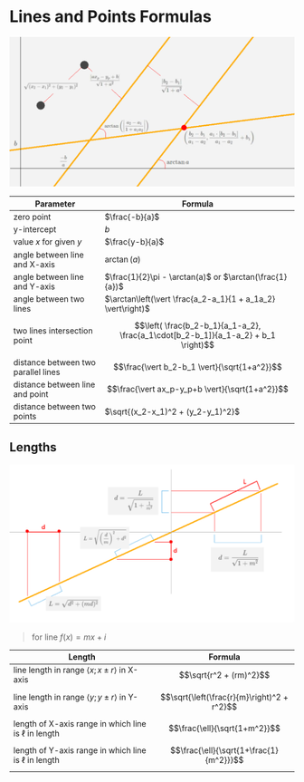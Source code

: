 # Lines and Points Formulas

![Lines and points formulas](https://github.com/damianc/dev-notes/blob/master/_images/math/lines-and-points-formulas.png "Lines and points formulas")

| Parameter | Formula |
|--|--|
| zero point | $\frac{-b}{a}$ |
| y-intercept | $b$ |
| value _x_ for given _y_ | $\frac{y-b}{a}$ |
| angle between line and X-axis | $\arctan(a)$ |
| angle between line and Y-axis | $\frac{1}{2}\pi - \arctan(a)$ or $\arctan(\frac{1}{a})$ |
| angle between two lines | $\arctan\left(\vert \frac{a_2-a_1}{1 + a_1a_2} \vert\right)$ |
| two lines intersection point | $$\left( \frac{b_2-b_1}{a_1-a_2}, \frac{a_1\cdot[b_2-b_1]}{a_1-a_2} + b_1 \right)$$ |
| distance between two parallel lines | $$\frac{\vert b_2-b_1 \vert}{\sqrt{1+a^2}}$$ |
| distance between line and point | $$\frac{\vert ax_p-y_p+b \vert}{\sqrt{1+a^2}}$$ |
| distance between two points | $\sqrt{(x_2-x_1)^2 + (y_2-y_1)^2}$ |

## Lengths

![Lines lengths formulas](https://github.com/damianc/dev-notes/blob/master/_images/math/lines-lengths-formulas.png "Lines lengths formulas")

> for line $f(x) = mx + i$

| Length | Formula |
|--|--|
| line length in range $\langle x; x \pm r \rangle$ in X-axis | $$\sqrt{r^2 + (rm)^2}$$ |
| line length in range $\langle y; y \pm r \rangle$ in Y-axis | $$\sqrt{\left(\frac{r}{m}\right)^2 + r^2}$$ |
| length of X-axis range in which line is $\ell$ in length | $$\frac{\ell}{\sqrt{1+m^2}}$$ |
| length of Y-axis range in which line is $\ell$ in length | $$\frac{\ell}{\sqrt{1+\frac{1}{m^2}}}$$ |